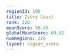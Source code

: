 ```yaml
---
regionId: 195
title: Ivory Coast
rank: 220
meanScore: 50.46
globalMeanScore: 69.82
numRegions: 220
layout: region_score
---
```

